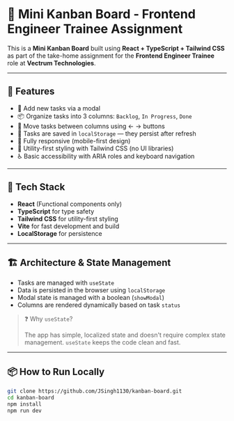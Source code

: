 # 🧩 Mini Kanban Board - Frontend Engineer Trainee Assignment

This is a **Mini Kanban Board** built using **React + TypeScript + Tailwind CSS** as part of the take-home assignment for the **Frontend Engineer Trainee** role at **Vectrum Technologies**.

---

## 🚀 Features

- 📝 Add new tasks via a modal
- 📦 Organize tasks into 3 columns: `Backlog`, `In Progress`, `Done`
- 🔁 Move tasks between columns using ← → buttons
- 💾 Tasks are saved in `localStorage` — they persist after refresh
- 📱 Fully responsive (mobile-first design)
- 🎨 Utility-first styling with Tailwind CSS (no UI libraries)
- ♿️ Basic accessibility with ARIA roles and keyboard navigation

---

## 🧠 Tech Stack

- **React** (Functional components only)
- **TypeScript** for type safety
- **Tailwind CSS** for utility-first styling
- **Vite** for fast development and build
- **LocalStorage** for persistence

---

## 🏗️ Architecture & State Management

- Tasks are managed with `useState`
- Data is persisted in the browser using `localStorage`
- Modal state is managed with a boolean (`showModal`)
- Columns are rendered dynamically based on task `status`

> ❓ Why `useState`?
>
> The app has simple, localized state and doesn't require complex state management. `useState` keeps the code clean and fast.

---

## 📦 How to Run Locally

```bash
git clone https://github.com/JSingh1130/kanban-board.git
cd kanban-board
npm install
npm run dev
